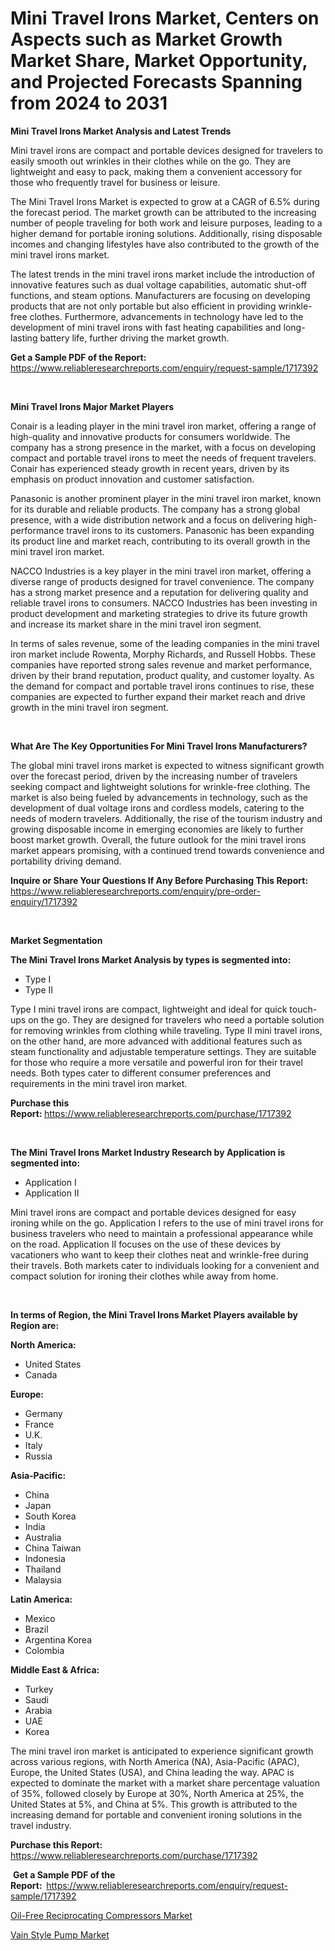 <p><h1>Mini Travel Irons Market, Centers on Aspects such as Market Growth Market Share, Market Opportunity, and Projected Forecasts Spanning from 2024 to 2031</h1></p><p><strong>Mini Travel Irons Market Analysis and Latest Trends</strong></p>
<p><p>Mini travel irons are compact and portable devices designed for travelers to easily smooth out wrinkles in their clothes while on the go. They are lightweight and easy to pack, making them a convenient accessory for those who frequently travel for business or leisure.</p><p>The Mini Travel Irons Market is expected to grow at a CAGR of 6.5% during the forecast period. The market growth can be attributed to the increasing number of people traveling for both work and leisure purposes, leading to a higher demand for portable ironing solutions. Additionally, rising disposable incomes and changing lifestyles have also contributed to the growth of the mini travel irons market.</p><p>The latest trends in the mini travel irons market include the introduction of innovative features such as dual voltage capabilities, automatic shut-off functions, and steam options. Manufacturers are focusing on developing products that are not only portable but also efficient in providing wrinkle-free clothes. Furthermore, advancements in technology have led to the development of mini travel irons with fast heating capabilities and long-lasting battery life, further driving the market growth.</p></p>
<p><strong>Get a Sample PDF of the Report:&nbsp;</strong> <a href="https://www.reliableresearchreports.com/enquiry/request-sample/1717392">https://www.reliableresearchreports.com/enquiry/request-sample/1717392</a></p>
<p>&nbsp;</p>
<p><strong>Mini Travel Irons Major Market Players</strong></p>
<p><p>Conair is a leading player in the mini travel iron market, offering a range of high-quality and innovative products for consumers worldwide. The company has a strong presence in the market, with a focus on developing compact and portable travel irons to meet the needs of frequent travelers. Conair has experienced steady growth in recent years, driven by its emphasis on product innovation and customer satisfaction.</p><p>Panasonic is another prominent player in the mini travel iron market, known for its durable and reliable products. The company has a strong global presence, with a wide distribution network and a focus on delivering high-performance travel irons to its customers. Panasonic has been expanding its product line and market reach, contributing to its overall growth in the mini travel iron market.</p><p>NACCO Industries is a key player in the mini travel iron market, offering a diverse range of products designed for travel convenience. The company has a strong market presence and a reputation for delivering quality and reliable travel irons to consumers. NACCO Industries has been investing in product development and marketing strategies to drive its future growth and increase its market share in the mini travel iron segment.</p><p>In terms of sales revenue, some of the leading companies in the mini travel iron market include Rowenta, Morphy Richards, and Russell Hobbs. These companies have reported strong sales revenue and market performance, driven by their brand reputation, product quality, and customer loyalty. As the demand for compact and portable travel irons continues to rise, these companies are expected to further expand their market reach and drive growth in the mini travel iron segment.</p></p>
<p>&nbsp;</p>
<p><strong>What Are The Key Opportunities For Mini Travel Irons Manufacturers?</strong></p>
<p><p>The global mini travel irons market is expected to witness significant growth over the forecast period, driven by the increasing number of travelers seeking compact and lightweight solutions for wrinkle-free clothing. The market is also being fueled by advancements in technology, such as the development of dual voltage irons and cordless models, catering to the needs of modern travelers. Additionally, the rise of the tourism industry and growing disposable income in emerging economies are likely to further boost market growth. Overall, the future outlook for the mini travel irons market appears promising, with a continued trend towards convenience and portability driving demand.</p></p>
<p><strong>Inquire or Share Your Questions If Any Before Purchasing This Report:</strong> <a href="https://www.reliableresearchreports.com/enquiry/pre-order-enquiry/1717392">https://www.reliableresearchreports.com/enquiry/pre-order-enquiry/1717392</a></p>
<p>&nbsp;</p>
<p><strong>Market Segmentation</strong></p>
<p><strong>The Mini Travel Irons Market Analysis by types is segmented into:</strong></p>
<p><ul><li>Type I</li><li>Type II</li></ul></p>
<p><p>Type I mini travel irons are compact, lightweight and ideal for quick touch-ups on the go. They are designed for travelers who need a portable solution for removing wrinkles from clothing while traveling. Type II mini travel irons, on the other hand, are more advanced with additional features such as steam functionality and adjustable temperature settings. They are suitable for those who require a more versatile and powerful iron for their travel needs. Both types cater to different consumer preferences and requirements in the mini travel iron market.</p></p>
<p><strong>Purchase this Report:&nbsp;</strong><a href="https://www.reliableresearchreports.com/purchase/1717392">https://www.reliableresearchreports.com/purchase/1717392</a></p>
<p>&nbsp;</p>
<p><strong>The Mini Travel Irons Market Industry Research by Application is segmented into:</strong></p>
<p><ul><li>Application I</li><li>Application II</li></ul></p>
<p><p>Mini travel irons are compact and portable devices designed for easy ironing while on the go. Application I refers to the use of mini travel irons for business travelers who need to maintain a professional appearance while on the road. Application II focuses on the use of these devices by vacationers who want to keep their clothes neat and wrinkle-free during their travels. Both markets cater to individuals looking for a convenient and compact solution for ironing their clothes while away from home.</p></p>
<p>&nbsp;</p>
<p><strong>In terms of Region, the Mini Travel Irons Market Players available by Region are:</strong></p>
<p>
    <p> <strong> North America: </strong>
        <ul>
            <li>United States</li>
            <li>Canada</li>
        </ul>
        </p> 
    <p> <strong> Europe: </strong>
        <ul>
            <li>Germany</li>
            <li>France</li>
            <li>U.K.</li>
            <li>Italy</li>
            <li>Russia</li>
        </ul>
        </p> 
    <p> <strong> Asia-Pacific: </strong>
        <ul>
            <li>China</li>
            <li>Japan</li>
            <li>South Korea</li>
            <li>India</li>
            <li>Australia</li>
            <li>China Taiwan</li>
            <li>Indonesia</li>
            <li>Thailand</li>
            <li>Malaysia</li>
        </ul>
        </p> 
    <p> <strong> Latin America: </strong>
        <ul>
            <li>Mexico</li>
            <li>Brazil</li>
            <li>Argentina Korea</li>
            <li>Colombia</li>
        </ul>
        </p> 
    <p> <strong> Middle East & Africa: </strong>
        <ul>
            <li>Turkey</li>
            <li>Saudi</li>
            <li>Arabia</li>
            <li>UAE</li>
            <li>Korea</li>
        </ul>
    </p>
    </p>
<p><p>The mini travel iron market is anticipated to experience significant growth across various regions, with North America (NA), Asia-Pacific (APAC), Europe, the United States (USA), and China leading the way. APAC is expected to dominate the market with a market share percentage valuation of 35%, followed closely by Europe at 30%, North America at 25%, the United States at 5%, and China at 5%. This growth is attributed to the increasing demand for portable and convenient ironing solutions in the travel industry.</p></p>
<p><strong>Purchase this Report: </strong><a href="https://www.reliableresearchreports.com/purchase/1717392">https://www.reliableresearchreports.com/purchase/1717392</a></p>
<p>&nbsp;<strong>Get a Sample PDF of the Report:&nbsp;&nbsp;</strong><a href="https://www.reliableresearchreports.com/enquiry/request-sample/1717392">https://www.reliableresearchreports.com/enquiry/request-sample/1717392</a></p>
<p><strong></strong></p>
<p><p><a href="https://issuu.com/reportprime-2/docs/oil-free-reciprocating-compressors-market-size-203">Oil-Free Reciprocating Compressors Market</a></p><p><a href="https://issuu.com/reportprime-2/docs/vain-style-pump-market-size-2030.pptx">Vain Style Pump Market</a></p></p>